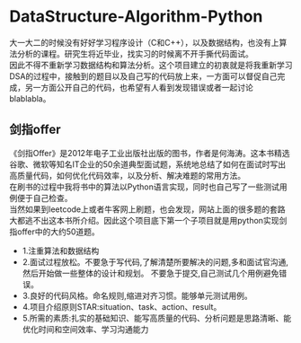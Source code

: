 # DataStructure-Algorithm-Python
大一大二的时候没有好好学习程序设计（C和C++），以及数据结构，也没有上算法分析的课程。研究生将近毕业，找实习的时候离不开手撕代码面试。  
因此不得不重新学习数据结构和算法分析。这个项目建立的初衷就是将我重新学习DSA的过程中，接触到的题目以及自己写的代码放上来，一方面可以督促自己完成，另一方面公开自己的代码，也希望有人看到发现错误或者一起讨论blablabla。  

## 剑指offer
《剑指Offer》是2012年电子工业出版社出版的图书，作者是何海涛。这本书精选谷歌、微软等知名IT企业的50余道典型面试题，系统地总结了如何在面试时写出高质量代码，如何优化代码效率，以及分析、解决难题的常用方法。  
在刷书的过程中我将书中的算法以Python语言实现，同时也自己写了一些测试用例便于自己检查。  
当然如果到leetcode上或者牛客网上刷题，也会发现，网站上面的很多题的套路大都逃不出这本书所介绍。因此这个项目底下第一个子项目就是用python实现剑指offer中的大约50道题。  
* 1.注重算法和数据结构  
* 2.面试过程放松。不要急于写代码,了解清楚所要解决的问题,多和面试官沟通,然后开始做一些整体的设计和规划。
  不要急于提交,自己测试几个用例避免错误。  
* 3.良好的代码风格。命名规则,缩进对齐习惯。能够单元测试用例。  
* 4.项目介绍原则STAR:situation、task、action、result。  
* 5.所需的素质:扎实的基础知识、能写高质量的代码、分析问题是思路清晰、能优化时间和空间效率、学习沟通能力  
